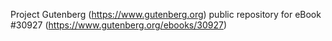 Project Gutenberg (https://www.gutenberg.org) public repository for eBook #30927 (https://www.gutenberg.org/ebooks/30927)
